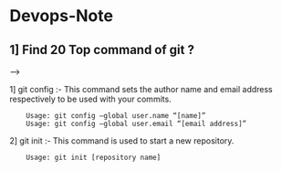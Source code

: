 # Devops-Note

## 1] Find 20 Top command of git ? 

-->  

1] git config :- This command sets the author name and email address respectively to be used with your commits.

        Usage: git config –global user.name “[name]”
        Usage: git config –global user.email “[email address]” 

2] git init :- This command is used to start a new repository.

        Usage: git init [repository name]

